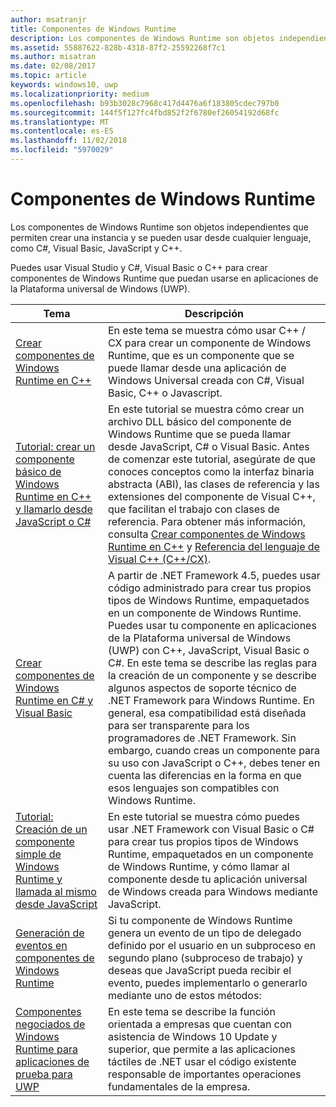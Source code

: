 ```yaml
---
author: msatranjr
title: Componentes de Windows Runtime
description: Los componentes de Windows Runtime son objetos independientes que permiten crear una instancia y se pueden usar desde cualquier lenguaje, como C#, Visual Basic, JavaScript y C++.
ms.assetid: 55887622-828b-4318-87f2-25592268f7c1
ms.author: misatran
ms.date: 02/08/2017
ms.topic: article
keywords: windows10, uwp
ms.localizationpriority: medium
ms.openlocfilehash: b93b3028c7968c417d4476a6f183805cdec797b0
ms.sourcegitcommit: 144f5f127fc4fbd852f2f6780ef26054192d68fc
ms.translationtype: MT
ms.contentlocale: es-ES
ms.lasthandoff: 11/02/2018
ms.locfileid: "5970029"
---
```

# <a name="windows-runtime-components"></a>Componentes de Windows Runtime
Los componentes de Windows Runtime son objetos independientes que permiten crear una instancia y se pueden usar desde cualquier lenguaje, como C#, Visual Basic, JavaScript y C++.

Puedes usar Visual Studio y C#, Visual Basic o C++ para crear componentes de Windows Runtime que puedan usarse en aplicaciones de la Plataforma universal de Windows (UWP).

| Tema | Descripción |
|-------|-------------|
| [Crear componentes de Windows Runtime en C++](creating-windows-runtime-components-in-cpp.md) | En este tema se muestra cómo usar C++ / CX para crear un componente de Windows Runtime, que es un componente que se puede llamar desde una aplicación de Windows Universal creada con C#, Visual Basic, C++ o Javascript. |
| [Tutorial: crear un componente básico de Windows Runtime en C++ y llamarlo desde JavaScript o C#](walkthrough-creating-a-basic-windows-runtime-component-in-cpp-and-calling-it-from-javascript-or-csharp.md) | En este tutorial se muestra cómo crear un archivo DLL básico del componente de Windows Runtime que se pueda llamar desde JavaScript, C# o Visual Basic. Antes de comenzar este tutorial, asegúrate de que conoces conceptos como la interfaz binaria abstracta (ABI), las clases de referencia y las extensiones del componente de Visual C++, que facilitan el trabajo con clases de referencia. Para obtener más información, consulta [Crear componentes de Windows Runtime en C++](creating-windows-runtime-components-in-cpp.md) y [Referencia del lenguaje de Visual C++ (C++/CX)](https://msdn.microsoft.com/library/windows/apps/xaml/hh699871.aspx). |
| [Crear componentes de Windows Runtime en C# y Visual Basic](creating-windows-runtime-components-in-csharp-and-visual-basic.md) | A partir de .NET Framework 4.5, puedes usar código administrado para crear tus propios tipos de Windows Runtime, empaquetados en un componente de Windows Runtime. Puedes usar tu componente en aplicaciones de la Plataforma universal de Windows (UWP) con C++, JavaScript, Visual Basic o C#. En este tema se describe las reglas para la creación de un componente y se describe algunos aspectos de soporte técnico de .NET Framework para Windows Runtime. En general, esa compatibilidad está diseñada para ser transparente para los programadores de .NET Framework. Sin embargo, cuando creas un componente para su uso con JavaScript o C++, debes tener en cuenta las diferencias en la forma en que esos lenguajes son compatibles con Windows Runtime. |
| [Tutorial: Creación de un componente simple de Windows Runtime y llamada al mismo desde JavaScript](walkthrough-creating-a-simple-windows-runtime-component-and-calling-it-from-javascript.md) | En este tutorial se muestra cómo puedes usar .NET Framework con Visual Basic o C# para crear tus propios tipos de Windows Runtime, empaquetados en un componente de Windows Runtime, y cómo llamar al componente desde tu aplicación universal de Windows creada para Windows mediante JavaScript. |
| [Generación de eventos en componentes de Windows Runtime](raising-events-in-windows-runtime-components.md) | Si tu componente de Windows Runtime genera un evento de un tipo de delegado definido por el usuario en un subproceso en segundo plano (subproceso de trabajo) y deseas que JavaScript pueda recibir el evento, puedes implementarlo o generarlo mediante uno de estos métodos: | 
| [Componentes negociados de Windows Runtime para aplicaciones de prueba para UWP](brokered-windows-runtime-components-for-side-loaded-windows-store-apps.md) | En este tema se describe la función orientada a empresas que cuentan con asistencia de Windows 10 Update y superior, que permite a las aplicaciones táctiles de .NET usar el código existente responsable de importantes operaciones fundamentales de la empresa. |
